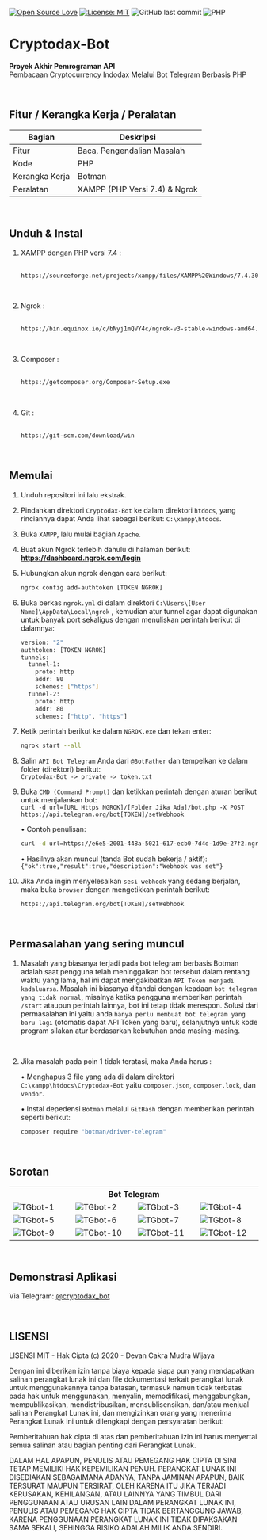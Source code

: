 [![Open Source Love](https://badges.frapsoft.com/os/v1/open-source.svg?style=flat)](https://github.com/ellerbrock/open-source-badges/)
[![License: MIT](https://img.shields.io/badge/License-MIT-blue.svg?logo=github&color=%23F7DF1E)](https://github.com/devancakra/Cryptodax-Bot)
![GitHub last commit](https://img.shields.io/github/last-commit/devancakra/Cryptodax-Bot)
![PHP](https://img.shields.io/badge/-PHP-grey.svg?&logo=PHP&logoColor=white)

# Cryptodax-Bot
<strong>Proyek Akhir Pemrograman API</strong><br>
Pembacaan Cryptocurrency Indodax Melalui Bot Telegram Berbasis PHP

<br>

## Fitur / Kerangka Kerja / Peralatan
| Bagian | Deskripsi |
| --- | --- |
| Fitur | Baca, Pengendalian Masalah |
| Kode | PHP |
| Kerangka Kerja | Botman |
| Peralatan | XAMPP (PHP Versi 7.4) & Ngrok |

<br>

## Unduh & Instal
1. XAMPP dengan PHP versi 7.4 :<br><br>
   ```bash
   https://sourceforge.net/projects/xampp/files/XAMPP%20Windows/7.4.30/xampp-windows-x64-7.4.30-1-VC15-installer.exe/download
   ```
<br>
   
2. Ngrok :<br><br>
   ```bash
   https://bin.equinox.io/c/bNyj1mQVY4c/ngrok-v3-stable-windows-amd64.zip
   ```
<br>

3. Composer :<br><br>
   ```bash
   https://getcomposer.org/Composer-Setup.exe
   ```
<br>

4. Git :<br><br>
   ```bash
   https://git-scm.com/download/win
   ```
    
<br>  

## Memulai
1. Unduh repositori ini lalu ekstrak.<br>
2. Pindahkan direktori ``` Cryptodax-Bot ``` ke dalam direktori ``` htdocs ```, yang rinciannya dapat Anda lihat sebagai berikut:
         ```
         C:\xampp\htdocs
         ```.
   
3. Buka ``` XAMPP ```, lalu mulai bagian ``` Apache ```.
4. Buat akun Ngrok terlebih dahulu di halaman berikut: <strong>https://dashboard.ngrok.com/login</strong><br>
5. Hubungkan akun ngrok dengan cara berikut:<br>
   ```bash
   ngrok config add-authtoken [TOKEN NGROK]
   ```

6. Buka berkas ``` ngrok.yml ``` di dalam direktori ``` C:\Users\[User Name]\AppData\Local\ngrok ``` , kemudian atur tunnel agar dapat digunakan untuk banyak port sekaligus dengan menuliskan perintah berikut di dalamnya:<br>
   ```bash
   version: "2"
   authtoken: [TOKEN NGROK]
   tunnels:
     tunnel-1:
       proto: http
       addr: 80
       schemes: ["https"]
     tunnel-2:
       proto: http
       addr: 80
       schemes: ["http", "https"]
   ```
7. Ketik perintah berikut ke dalam ``` NGROK.exe ``` dan tekan enter:
   ```bash
   ngrok start --all
   ```

8. Salin ``` API Bot Telegram ``` Anda dari ``` @BotFather ``` dan tempelkan ke dalam folder (direktori) berikut:<br>
``` Cryptodax-Bot -> private -> token.txt ```
       
9. Buka ``` CMD (Command Prompt) ``` dan ketikkan perintah dengan aturan berikut untuk menjalankan bot:<br>
``` curl -d url=[URL Https NGROK]/[Folder Jika Ada]/bot.php -X POST https://api.telegram.org/bot[TOKEN]/setWebhook ```<br>

    • Contoh penulisan:
    ```bash
    curl -d url=https://e6e5-2001-448a-5021-617-ecb0-7d4d-1d9e-27f2.ngrok-free.app/Cryptodax-Bot/bot.php -X POST https://api.telegram.org/bot1496456979:AAE7MCBAeRznBN3G-E4J65GgVYzHo0oZmog/setWebhook
    ```

    • Hasilnya akan muncul (tanda Bot sudah bekerja / aktif): 
         ```
         {"ok":true,"result":true,"description":"Webhook was set"}
         ```
         
10. Jika Anda ingin menyelesaikan ``` sesi webhook ``` yang sedang berjalan, maka buka ``` browser ``` dengan mengetikkan perintah berikut:<br>
    ```bash
    https://api.telegram.org/bot[TOKEN]/setWebhook
    ```
    
<br>

## Permasalahan yang sering muncul
1. Masalah yang biasanya terjadi pada bot telegram berbasis Botman adalah saat pengguna telah meninggalkan bot tersebut dalam rentang waktu yang lama, hal ini dapat mengakibatkan ``` API Token menjadi kadaluarsa ```. Masalah ini biasanya ditandai dengan keadaan ``` bot telegram yang tidak normal ```, misalnya ketika pengguna memberikan perintah ``` /start ``` ataupun perintah lainnya, bot ini tetap tidak merespon. Solusi dari permasalahan ini yaitu anda ``` hanya perlu membuat bot telegram yang baru lagi ``` (otomatis dapat API Token yang baru), selanjutnya untuk kode program silakan atur berdasarkan kebutuhan anda masing-masing.
<br>

2. Jika masalah pada poin 1 tidak teratasi, maka Anda harus :
   
   • Menghapus 3 file yang ada di dalam direktori ``` C:\xampp\htdocs\Cryptodax-Bot ``` yaitu ``` composer.json ```, ``` composer.lock ```, dan ``` vendor ```.

   • Instal depedensi ``` Botman ``` melalui ``` GitBash ``` dengan memberikan perintah seperti berikut:

   ```bash
   composer require "botman/driver-telegram"
   ```

<br>

## Sorotan
<table>
<tr>
<th colspan="4">Bot Telegram</th>
</tr>
<tr>
<td width="210"><img src="https://github.com/devancakra/Cryptodax-Bot/assets/54527592/a8aa403d-aae6-4fe9-9c6c-6f217ed599a5" alt="TGbot-1"></td>
<td width="210"><img src="https://github.com/devancakra/Cryptodax-Bot/assets/54527592/7bffc607-0692-4b7a-9fd7-8ec2ce848e5d" alt="TGbot-2"></td>
<td width="210"><img src="https://github.com/devancakra/Cryptodax-Bot/assets/54527592/b0dc2f06-5abc-46a1-9fac-68e7432c0225" alt="TGbot-3"></td>
<td width="210"><img src="https://github.com/devancakra/Cryptodax-Bot/assets/54527592/2435cdd7-86b5-4a4e-9935-08d6410a93ea" alt="TGbot-4"></td>
</tr>
<tr>
<td width="210"><img src="https://github.com/devancakra/Cryptodax-Bot/assets/54527592/b3fe335d-e733-4fa2-b626-5fbe13dd754d" alt="TGbot-5"></td>
<td width="210"><img src="https://github.com/devancakra/Cryptodax-Bot/assets/54527592/8a961333-602e-4329-a447-922b45a8b4cf" alt="TGbot-6"></td>
<td width="210"><img src="https://github.com/devancakra/Cryptodax-Bot/assets/54527592/bd00baa9-f206-4aa8-b596-58ac9427368f" alt="TGbot-7"></td>
<td width="210"><img src="https://github.com/devancakra/Cryptodax-Bot/assets/54527592/da6a2b20-cef6-47af-8d0c-e3f82cdaf24b" alt="TGbot-8"></td>
</tr>
<tr>
<td width="210"><img src="https://github.com/devancakra/Cryptodax-Bot/assets/54527592/11320b99-8ea1-4930-9f60-82f83e4647e0" alt="TGbot-9"></td>
<td width="210"><img src="https://github.com/devancakra/Cryptodax-Bot/assets/54527592/f889ff7a-45cf-407c-9d71-bb3511802f4b" alt="TGbot-10"></td>
<td width="210"><img src="https://github.com/devancakra/Cryptodax-Bot/assets/54527592/c845b3ea-7638-4b44-a5be-699a18fd5ab2" alt="TGbot-11"></td>
<td width="210"><img src="https://github.com/devancakra/Cryptodax-Bot/assets/54527592/60eff8ad-5fd8-4865-a113-af107e5edb23" alt="TGbot-12"></td>
</tr>
</table>

<br>

## Demonstrasi Aplikasi
Via Telegram: <a href="http://t.me/cryptodax_bot">@cryptodax_bot</a>

<br>

## LISENSI 
LISENSI MIT - Hak Cipta (c) 2020 - Devan Cakra Mudra Wijaya

Dengan ini diberikan izin tanpa biaya kepada siapa pun yang mendapatkan salinan perangkat lunak ini dan file dokumentasi terkait perangkat lunak untuk menggunakannya tanpa batasan, termasuk namun tidak terbatas pada hak untuk menggunakan, menyalin, memodifikasi, menggabungkan, mempublikasikan, mendistribusikan, mensublisensikan, dan/atau menjual salinan Perangkat Lunak ini, dan mengizinkan orang yang menerima Perangkat Lunak ini untuk dilengkapi dengan persyaratan berikut:

Pemberitahuan hak cipta di atas dan pemberitahuan izin ini harus menyertai semua salinan atau bagian penting dari Perangkat Lunak.

DALAM HAL APAPUN, PENULIS ATAU PEMEGANG HAK CIPTA DI SINI TETAP MEMILIKI HAK KEPEMILIKAN PENUH. PERANGKAT LUNAK INI DISEDIAKAN SEBAGAIMANA ADANYA, TANPA JAMINAN APAPUN, BAIK TERSURAT MAUPUN TERSIRAT, OLEH KARENA ITU JIKA TERJADI KERUSAKAN, KEHILANGAN, ATAU LAINNYA YANG TIMBUL DARI PENGGUNAAN ATAU URUSAN LAIN DALAM PERANGKAT LUNAK INI, PENULIS ATAU PEMEGANG HAK CIPTA TIDAK BERTANGGUNG JAWAB, KARENA PENGGUNAAN PERANGKAT LUNAK INI TIDAK DIPAKSAKAN SAMA SEKALI, SEHINGGA RISIKO ADALAH MILIK ANDA SENDIRI.
